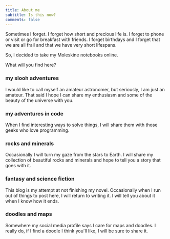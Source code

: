 ```yaml
---
title: About me
subtitle: Is this now?
comments: false
---
```


Sometimes I forget. I forget how short and precious life is. I forget to phone or visit or go for breakfast with friends. I forget birthdays and I forget that we are all frail and that we have very short lifespans.

So, I decided to take my Moleskine notebooks online.

What will you find here?

### my slooh adventures

I would like to call myself an amateur astronomer, but seriously, I am just an amateur. That said I hope I can share my enthusiasm and some of the beauty of the universe with you.

### my adventures in code

When I find interesting ways to solve things, I will share them with those geeks who love programming.

### rocks and minerals

Occasionally I will turn my gaze from the stars to Earth. I will share my collection of beautiful rocks and minerals and hope to tell you a story that goes with it.

### fantasy and science fiction

This blog is my attempt at not finishing my novel. Occasionally when I run out of things to post here, I will return to writing it. I will tell you about it when I know how it ends.

### doodles and maps

Somewhere my social media profile says I care for maps and doodles. I really do, if I find a doodle I think you'll like, I will be sure to share it.

